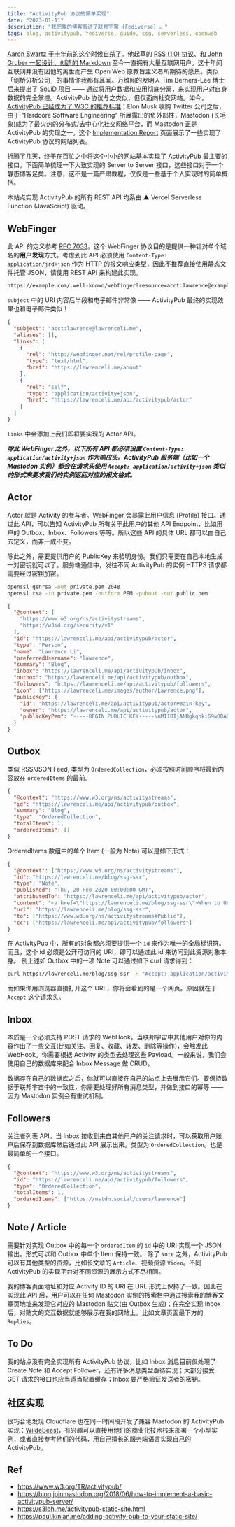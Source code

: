 ```yaml
---
title: "ActivityPub 协议的简单实现"
date: "2023-01-11"
description: "我把我的博客搬进了联邦宇宙 (Fediverse) 。"
tags: blog, activitypub, fediverse, guide, ssg, serverless, openweb
---
```


[Aaron Swartz 于十年前的这个时候自杀了](https://www.nytimes.com/2013/01/13/technology/aaron-swartz-internet-activist-dies-at-26.html)。他起草的 [RSS (1.0) 协议](https://web.resource.org/rss/1.0/)、[和 John Gruber 一起设计、创造的 Markdown](https://daringfireball.net/projects/markdown/) 至今一直拥有大量互联网用户。这十年间互联网并没有因他的离世而产生 Open Web 原教旨主义者所期待的愿景。类似「剑桥分析公司」的事情你我都有耳闻。万维网的发明人 Tim Berners-Lee 博士后来提出了 [SoLiD 项目](https://solidproject.org/) —— 通过将用户数据和应用彻底分离，来实现用户对自身数据的完全掌控。ActivityPub 协议与之类似，但仅面向社交网站。如今，[ActivityPub 已经成为了 W3C 的推荐标准](https://www.w3.org/TR/activitypub/)；Elon Musk 收购 Twitter 公司之后，由于 "Hardcore Software Engineering" 所展露出的负外部性，Mastodon (长毛象)成为了最火热的分布式/去中心化社交网络平台，而 Mastodon 正是 ActivityPub 的实现之一。这个 [Implementation Report](https://activitypub.rocks/implementation-report/) 页面展示了一些实现了 ActivityPub 协议的网站列表。

折腾了几天，终于在百忙之中将这个小小的网站基本实现了 ActivityPub 最主要的接口。下面简单梳理一下大致实现的 Server to Server 接口，这些接口对于一个静态博客足矣。注意，这不是一篇严肃教程，仅仅是一些基于个人实现时的简单概括。

本站点实现 ActivityPub 的所有 REST API 均系由 ▲ Vercel Serverless Function (JavaScript) 驱动。

## WebFinger

此 API 的定义参考 [RFC 7033](https://www.rfc-editor.org/rfc/rfc7033.html)。这个 WebFinger 协议目的是提供一种针对单个域名的**用户发现**方式。考虑到此 API 必须使用 `Content-Type: application/jrd+json` 作为 HTTP 的报文响应类型，因此不推荐直接使用静态文件托管 JSON，请使用 REST API 来构建此实现。

```txt
https://example.com/.well-known/webfinger?resource=acct:lawrence@example.com
```

`subject` 中的 URI 内容后半段和电子邮件非常像 —— ActivityPub 最终的实现效果也和电子邮件类似！

```json
{
  "subject": "acct:lawrence@lawrenceli.me",
  "aliases": [],
  "links": [
    {
      "rel": "http://webfinger.net/rel/profile-page",
      "type": "text/html",
      "href": "https://lawrenceli.me/about"
    },
    {
      "rel": "self",
      "type": "application/activity+json",
      "href": "https://lawrenceli.me/api/activitypub/actor"
    }
  ]
}
```

`links` 中会添加上我们即将要实现的 Actor API。

**_除此 WebFinger 之外，以下所有 API 都必须设置 `Content-Type: application/activity+json` 作为响应头。ActivityPub 服务端（比如一个 Mastodon 实例）都会在请求头使用 `Accept: application/activity+json` 类似的形式来要求我们的实例返回对应的报文格式。_**

## Actor

Actor 就是 Activity 的参与者。WebFinger 会暴露此用户信息 (Profile) 接口。通过此 API，可以告知 ActivityPub 所有关于此用户的其他 API Endpoint，比如用户的 Outbox、Inbox、Followers 等等。所以这些 API 的具体 URL 都可以由自己去定义，而非一成不变。

除此之外，需要提供用户的 PublicKey 来验明身份。我们只需要在自己本地生成一对密钥就可以了。服务端通信中，发往不同 ActivityPub 的实例 HTTPS 请求都需要经过密钥加密。

```bash
openssl genrsa -out private.pem 2048
openssl rsa -in private.pem -outform PEM -pubout -out public.pem
```

```json
{
  "@context": [
    "https://www.w3.org/ns/activitystreams",
    "https://w3id.org/security/v1"
  ],
  "id": "https://lawrenceli.me/api/activitypub/actor",
  "type": "Person",
  "name": "Lawrence Li",
  "preferredUsername": "lawrence",
  "summary": "Blog",
  "inbox": "https://lawrenceli.me/api/activitypub/inbox",
  "outbox": "https://lawrenceli.me/api/activitypub/outbox",
  "followers": "https://lawrenceli.me/api/activitypub/followers",
  "icon": ["https://lawrenceli.me/images/author/Lawrence.png"],
  "publicKey": {
    "id": "https://lawrenceli.me/api/activitypub/actor#main-key",
    "owner": "https://lawrenceli.me/api/activitypub/actor",
    "publicKeyPem": "-----BEGIN PUBLIC KEY-----\nMIIBIjANBgkqhkiG9w0BAQEFAAOCAQ8AMIIBCgKCAQEA0RHqCKo3Zl+ZmwsyJUFe\niUBYdiWQe6C3W+d89DEzAEtigH8bI5lDWW0Q7rT60eppaSnoN3ykaWFFOrtUiVJT\nNqyMBz3aPbs6BpAE5lId9aPu6s9MFyZrK5QtuWfAGwv9VZPwUHrEJCFiY1G5IgK/\n+ZErSKYUTUYw2xSAZnLkalMFTRmLbmj8SlWp/5fryQd4jyRX/tBlsyFs/qvuwBtw\nuGSkWgTIMAYV71Wny9ns+Nwr4HYfF5eo2zInpwIYTCEbil79HcikUUTTO/vMMoqx\n46IiHcMj0SPlzDXxelZgqm0ojK2Z7BGudjvwSbWq/GtLoaXHeMUVpcOCtpyvtLr2\nYwIDAQAB\n-----END PUBLIC KEY-----"
  }
}
```

## Outbox

类似 RSS/JSON Feed, 类型为 `OrderedCollection`，必须按照时间顺序将最新内容放在 `orderedItems` 的最前。

```json
{
  "@context": "https://www.w3.org/ns/activitystreams",
  "id": "https://lawrenceli.me/api/activitypub/outbox",
  "summary": "Blog",
  "type": "OrderedCollection",
  "totalItems": 1,
  "orderedItems": []
}
```

OrderedItems 数组中的单个 Item (一般为 Note) 可以是如下形式：

```json
{
  "@context": ["https://www.w3.org/ns/activitystreams"],
  "id": "https://lawrenceli.me/blog/ssg-ssr",
  "type": "Note",
  "published": "Thu, 20 Feb 2020 00:00:00 GMT",
  "attributedTo": "https://lawrenceli.me/api/activitypub/actor",
  "content": "<a href=\"https://lawrenceli.me/blog/ssg-ssr\">When to Use Static Generation v.s. Server-side Rendering</a><br>SSG & SSR",
  "url": "https://lawrenceli.me/blog/ssg-ssr",
  "to": ["https://www.w3.org/ns/activitystreams#Public"],
  "cc": ["https://lawrenceli.me/api/activitypub/followers"]
}
```

在 ActivityPub 中，所有的对象都必须要提供一个 `id` 来作为唯一的全局标识符。而且，这个 id 必须是公开可访问的 URI，即可以通过此 id 来访问到此资源对象本身。 例上述如 Outbox 中的一项 Note 可以通过如下 curl 请求得到：

```bash
curl https://lawrenceli.me/blog/ssg-ssr -H "Accept: application/activity+json"
```

而如果你用浏览器直接打开这个 URL，你将会看到的是一个网页。原因就在于 `Accept` 这个请求头。

## Inbox

本质是一个必须支持 POST 请求的 WebHook。当联邦宇宙中其他用户对你的内容作出了一些交互(比如关注、回复、收藏、转发、删除等操作)，会触发此 WebHook。你需要根据 Activity 的类型去处理这些 Payload。一般来说，我们会使用自己的数据库来配合 Inbox Message 做 CRUD。

数据存在自己的数据库之后，你就可以直接在自己的站点上去展示它们。要保持数据于联邦宇宙中的一致性，你需要处理好所有消息类型，并做到接口的幂等 —— 因为 Mastodon 实例会有重试机制。

## Followers

关注者列表 API。当 Inbox 接收到来自其他用户的关注请求时，可以获取用户账户后保存到数据库然后通过此 API 展示出来。类型为 `OrderedCollection`。也是最简单的一个接口。

```json
{
  "@context": "https://www.w3.org/ns/activitystreams",
  "id": "https://lawrenceli.me/api/activitypub/followers",
  "type": "OrderedCollection",
  "totalItems": 1,
  "orderedItems": ["https://mstdn.social/users/lawrence"]
}
```

## Note / Article

需要针对实现 Outbox 中的每一个 `orderedItem` 的 `id` 中的 URI 实现一个 JSON 输出。形式可以和 Outbox 中单个 Item 保持一致。
除了 `Note` 之外，ActivityPub 可以有其他类型的资源，比如长文章的 `Article`、视频资源 `Video`。不同 ActivityPub 的实现平台对不同资源的展示方式不尽相同。

我的博客页面地址和对应 Activity ID 的 URI 在 URL 形式上保持了一致。因此在实现此 API 后，用户可以在任何 Mastodon 实例的搜索栏中通过搜索我的博客文章页地址来发现它对应的 Mastodon 贴文(由 Outbox 生成)；在完全实现 Inbox 后，对贴文的交互数据就能够展示在我的网站上。比如文章页面最下方的 `Replies`。

## To Do

我的站点没有完全实现所有 ActivityPub 协议，比如 Inbox 消息目前仅处理了 Create Note 和 Accept Follower，还有许多消息类型亟待实现；大部分接受 GET 请求的接口也应当适当配置缓存；Inbox 要严格验证发送者的密钥。

## 社区实现

很巧合地发现 Cloudflare 也在同一时间段开发了兼容 Mastodon 的 ActivityPub 实现：[WildeBeest](https://github.com/cloudflare/wildebeest)，有兴趣可以直接用他们的商业化技术栈来部署一个小型实例，或者直接参考他们的代码，用自己擅长的服务端语言实现自己的 ActivityPub。

<div>
  <github user="cloudflare" repo="wildebeest"></github>
</div>

## Ref

- <https://www.w3.org/TR/activitypub/>
- <https://blog.joinmastodon.org/2018/06/how-to-implement-a-basic-activitypub-server/>
- <https://s3lph.me/activitypub-static-site.html>
- <https://paul.kinlan.me/adding-activity-pub-to-your-static-site/>
